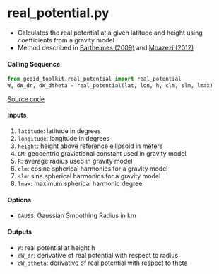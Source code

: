 real_potential.py
=================

- Calculates the real potential at a given latitude and height using coefficients from a gravity model
- Method described in [Barthelmes (2009)](http://icgem.gfz-potsdam.de/str-0902-revised.pdf) and [Moazezi (2012)](https://doi.org/10.1007/s12145-012-0102-2)

#### Calling Sequence
```python
from geoid_toolkit.real_potential import real_potential
W, dW_dr, dW_dtheta = real_potential(lat, lon, h, clm, slm, lmax)
```
[Source code](https://github.com/tsutterley/geoid-toolkit/blob/main/geoid_toolkit/real_potential.py)

#### Inputs
1. `latitude`: latitude in degrees
2. `longitude`: longitude in degrees
3. `height`: height above reference ellipsoid in meters
4. `GM`: geocentric graviational constant used in gravity model
5. `R`: average radius used in gravity model
6. `clm`: cosine spherical harmonics for a gravity model
7. `slm`: sine spherical harmonics for a gravity model
8. `lmax`: maximum spherical harmonic degree

#### Options
- `GAUSS`: Gaussian Smoothing Radius in km

#### Outputs
- `W`: real potential at height h
- `dW_dr`: derivative of real potential with respect to radius
- `dW_dtheta`: derivative of real potential with respect to theta